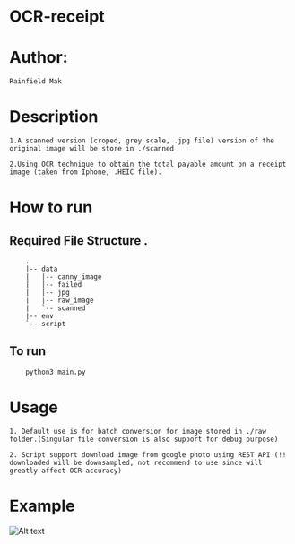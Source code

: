 # OCR-receipt

# Author: 
    Rainfield Mak 

# Description

    1.A scanned version (croped, grey scale, .jpg file) version of the original image will be store in ./scanned

    2.Using OCR technique to obtain the total payable amount on a receipt image (taken from Iphone, .HEIC file).





# How to run 


   ## Required File Structure .
        .
        |-- data
        |   |-- canny_image
        |   |-- failed
        |   |-- jpg
        |   |-- raw_image
        |   `-- scanned
        |-- env
        `-- script


   ## To run
        python3 main.py 


# Usage 
    1. Default use is for batch conversion for image stored in ./raw folder.(Singular file conversion is also support for debug purpose)

    2. Script support download image from google photo using REST API (!! downloaded will be downsampled, not recommend to use since will greatly affect OCR accuracy)


# Example 

![Alt text](image-1.png)